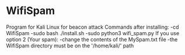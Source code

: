 # WifiSpam
  Program for Kali Linux for beacon attack
  Commands after installing: 
  -cd WifiSpam -sudo bash ./install.sh
  -sudo python3 wifi_spam.py
  If you use option 2 (Your spam): 
  -change the contents of the MySpam.txt file 
  -the WifiSpam directory must be on the '/home/kali/' path
